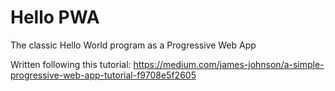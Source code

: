# Hello PWA
The classic Hello World program as a Progressive Web App

Written following this tutorial:
https://medium.com/james-johnson/a-simple-progressive-web-app-tutorial-f9708e5f2605
